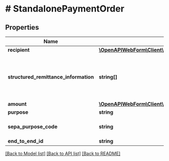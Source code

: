 # # StandalonePaymentOrder

## Properties

Name | Type | Description | Notes
------------ | ------------- | ------------- | -------------
**recipient** | [**\OpenAPIWebForm\Client\Model\StandalonePaymentRecipient**](StandalonePaymentRecipient.md) |  |
**structured_remittance_information** | **string[]** | This attribute is used to submit structured remittance information for the domestic payments. Please refer to the documentation for more details. For more information, please check the &lt;a href&#x3D;\&quot;https://documentation.finapi.io/payments/ Czech-Republic-Domestic-Transfers.3045916711.html\&quot;&gt;FAQ article&lt;/a&gt;. | [optional]
**amount** | [**\OpenAPIWebForm\Client\Model\Amount**](Amount.md) |  |
**purpose** | **string** | The purpose of the transfer transaction | [optional]
**sepa_purpose_code** | **string** | SEPA purpose code, according to ISO 20022, external codes set.&lt;br/&gt;Please note that the SEPA purpose code may be ignored by some banks. | [optional]
**end_to_end_id** | **string** | End-To-End ID for the transfer transaction. | [optional]

[[Back to Model list]](../../README.md#models) [[Back to API list]](../../README.md#endpoints) [[Back to README]](../../README.md)
